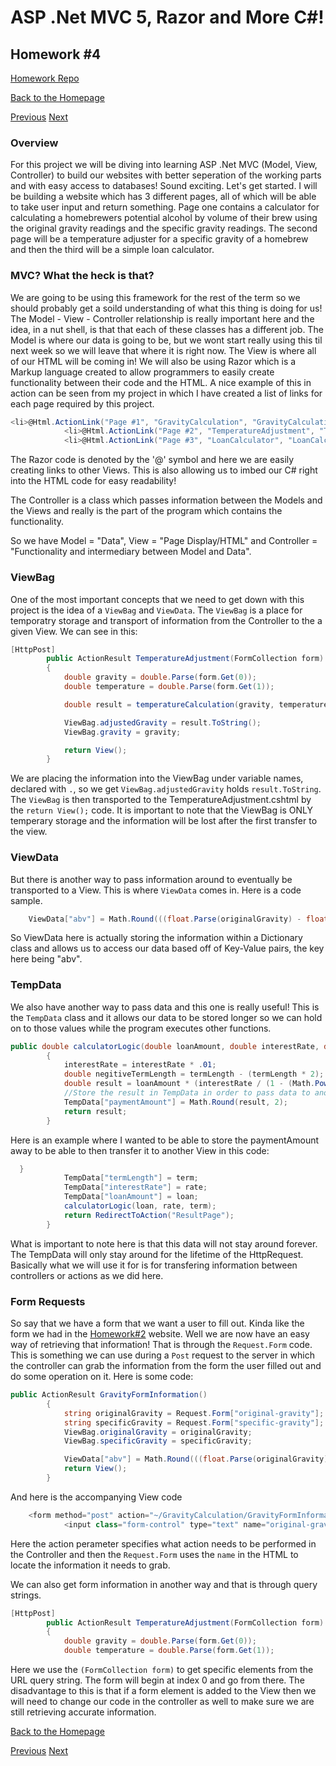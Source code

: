  # ASP .Net MVC 5, Razor and More C#!

## Homework #4
[Homework Repo](https://github.com/sonicScape211/sonicScape211.github.io/tree/master/460hw/hw4)

[Back to the Homepage](../../)

[Previous](../hw3)
[Next](../hw5)

### Overview

For this project we will be diving into learning ASP .Net MVC (Model, View, Controller) to build our websites with better seperation of the working parts and with easy access to databases! Sound exciting. Let's get started. I will be building a website which has 3 different pages, all of which will be able to take user input and return something. Page one contains a calculator for calculating a homebrewers potential alcohol by volume of their brew using the original gravity readings and the specific gravity readings. The second page will be a temperature adjuster for a specific gravity of a homebrew and then the third will be a simple loan calculator.

### MVC? What the heck is that?

We are going to be using this framework for the rest of the term so we should probably get a soild understanding of what this thing is doing for us! The Model - View - Controller relationship is really important here and the idea, in a nut shell, is that that each of these classes has a different job. The Model is where our data is going to be, but we wont start really using this til next week so we will leave that where it is right now. The View is where all of our HTML will be coming in! We will also be using Razor which is a Markup language created to allow programmers to easily create functionality between their code and the HTML. A nice example of this in action can be seen from my project in which I have created a list of links for each page required by this project. 
```csharp
<li>@Html.ActionLink("Page #1", "GravityCalculation", "GravityCalculation")</li>
            <li>@Html.ActionLink("Page #2", "TemperatureAdjustment", "TemperatureAdjustment")</li>
            <li>@Html.ActionLink("Page #3", "LoanCalculator", "LoanCalculator")</li>
```
The Razor code is denoted by the '@' symbol and here we are easily creating links to other Views. This is also allowing us to imbed our C# right into the HTML code for easy readability!

The Controller is a class which passes information between the Models and the Views and really is the part of the program which contains the functionality.

So we have Model = "Data", View = "Page Display/HTML" and Controller = "Functionality and intermediary between Model and Data".

### ViewBag
One of the most important concepts that we need to get down with this project is the idea of a `ViewBag` and `ViewData`. The `ViewBag` is a place for temporatry storage and transport of information from the Controller to the a given View. We can see in this: 

```csharp
[HttpPost]
        public ActionResult TemperatureAdjustment(FormCollection form)
        {
            double gravity = double.Parse(form.Get(0));
            double temperature = double.Parse(form.Get(1));

            double result = temperatureCalculation(gravity, temperature);

            ViewBag.adjustedGravity = result.ToString();
            ViewBag.gravity = gravity;

            return View();
        }

```
We are placing the information into the ViewBag under variable names, declared with `.`, so we get `ViewBag.adjustedGravity` holds `result.ToString`. The `ViewBag` is then transported to the TemperatureAdjustment.cshtml by the `return View();` code.
It is important to note that the ViewBag is ONLY temperary storage and the information will be lost after the first transfer to the view.
### ViewData
But there is another way to pass information around to eventually be transported to a View. This is where `ViewData` comes in. Here is a code sample.
```csharp
	ViewData["abv"] = Math.Round(((float.Parse(originalGravity) - float.Parse(specificGravity)) * 131), 2).ToString(); 
```
So ViewData here is actually storing the information within a Dictionary class and allows us to access our data based off of Key-Value pairs, the key here being "abv".

### TempData
We also have another way to pass data and this one is really useful! This is the `TempData` class and it allows our data to be stored longer so we can hold on to those values while the program executes other functions.

```csharp
public double calculatorLogic(double loanAmount, double interestRate, double termLength)
        {
            interestRate = interestRate * .01;
            double negitiveTermLength = termLength - (termLength * 2);
            double result = loanAmount * (interestRate / (1 - (Math.Pow((1 + interestRate), negitiveTermLength))));
            //Store the result in TempData in order to pass data to another method in the controller.
            TempData["paymentAmount"] = Math.Round(result, 2);
            return result;
        }
```

Here is an example where I wanted to be able to store the  paymentAmount away to be able to then transfer it to another View in this code:
```csharp
  }
            TempData["termLength"] = term;
            TempData["interestRate"] = rate;
            TempData["loanAmount"] = loan;
            calculatorLogic(loan, rate, term);
            return RedirectToAction("ResultPage");
        }
```
What is important to note here is that this data will not stay around forever. The TempData will only stay around for the lifetime of the HttpRequest. Basically what we will use it for is for transfering information between controllers or actions as we did here.

### Form Requests

So say that we have a form that we want a user to fill out. Kinda like the form we had in the [Homework#2](../hw2) website. Well we are now have an easy way of retrieving that information! That is through the `Request.Form` code. This is something we can use during a `Post` request to the server in which the controller can grab the information from the form the user filled out and do some operation on it. Here is some code:
```csharp
public ActionResult GravityFormInformation()
        {
            string originalGravity = Request.Form["original-gravity"];
            string specificGravity = Request.Form["specific-gravity"];
            ViewBag.originalGravity = originalGravity;
            ViewBag.specificGravity = specificGravity;

            ViewData["abv"] = Math.Round(((float.Parse(originalGravity) - float.Parse(specificGravity)) * 131), 	2).ToString(); 
            return View();
        }
```

And here is the accompanying View code
```csharp
	<form method="post" action="~/GravityCalculation/GravityFormInformation">
            <input class="form-control" type="text" name="original-gravity" placeholder ="Original Gravity (Ex. 1.056)" />

```
Here the action perameter specifies what action needs to be performed in the Controller and then the `Request.Form` uses the `name` in the HTML to locate the information it needs to grab.

We can also get form information in another way and that is through query strings.

```csharp
[HttpPost]
        public ActionResult TemperatureAdjustment(FormCollection form)
        {
            double gravity = double.Parse(form.Get(0));
            double temperature = double.Parse(form.Get(1));
```
Here we use the `(FormCollection form)` to get specific elements from the URL query string. The form will begin at index 0 and go from there. The disadvantage to this is that if a form element is added to the View then we will need to change our code in the controller as well to make sure we are still retrieving accurate information.

[Back to the Homepage](../../)

[Previous](../hw3)
[Next](../hw5)